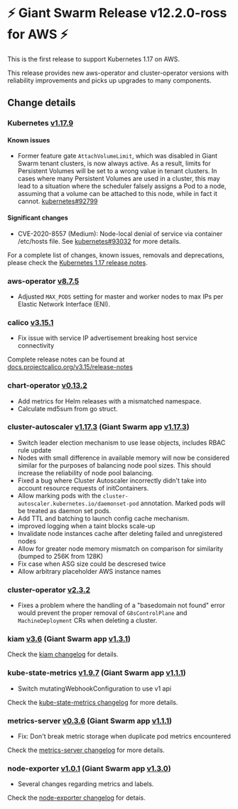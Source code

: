 # :zap: Giant Swarm Release v12.2.0-ross for AWS :zap:

This is the first release to support Kubernetes 1.17 on AWS.

This release provides new aws-operator and cluster-operator versions with reliability improvements and picks up upgrades to many components.

## Change details

### Kubernetes [v1.17.9](https://github.com/kubernetes/kubernetes/releases/tag/v1.17.9)

#### Known issues

- Former feature gate `AttachVolumeLimit`, which was disabled in Giant Swarm tenant clusters, is now always active. As a result, limits for Persistent Volumes will be set to a wrong value in tenant clusters. In cases where many Persistent Volumes are used in a cluster, this may lead to a situation where the scheduler falsely assigns a Pod to a node, assuming that a volume can be attached to this node, while in fact it cannot. [kubernetes#92799](https://github.com/kubernetes/kubernetes/issues/92799)

#### Significant changes

- CVE-2020-8557 (Medium): Node-local denial of service via container /etc/hosts file. See [kubernetes#93032](https://github.com/kubernetes/kubernetes/issues/93032) for more details.

For a complete list of changes, known issues, removals and deprecations, please check the [Kubernetes 1.17 release notes](https://github.com/kubernetes/kubernetes/blob/master/CHANGELOG/CHANGELOG-1.17.md).

### aws-operator [v8.7.5](https://github.com/giantswarm/aws-operator/blob/master/CHANGELOG.md#875---2020-07-30)

- Adjusted `MAX_PODS` setting for master and worker nodes to max IPs per Elastic Network Interface (ENI).

### calico [v3.15.1](https://github.com/projectcalico/calico/releases/tag/v3.15.1)

- Fix issue with service IP advertisement breaking host service connectivity

Complete release notes can be found at [docs.projectcalico.org/v3.15/release-notes](https://docs.projectcalico.org/v3.15/release-notes/)

### chart-operator [v0.13.2](https://github.com/giantswarm/chart-operator/blob/v0.13.2/CHANGELOG.md#v0132-2020-06-23)

- Add metrics for Helm releases with a mismatched namespace.
- Calculate md5sum from go struct.

### cluster-autoscaler [v1.17.3](https://github.com/kubernetes/autoscaler/releases/tag/cluster-autoscaler-1.17.3) (Giant Swarm app [v1.17.3](https://github.com/giantswarm/cluster-autoscaler-app/blob/master/CHANGELOG.md#1173---2020-07-30))

- Switch leader election mechanism to use lease objects, includes RBAC rule update
- Nodes with small difference in available memory will now be considered similar for the purposes of balancing node pool sizes. This should increase the reliability of node pool balancing.
- Fixed a bug where Cluster Autoscaler incorrectly didn't take into account resource requests of initContainers.
- Allow marking pods with the `cluster-autoscaler.kubernetes.io/daemonset-pod` annotation. Marked pods will be treated as daemon set pods.
- Add TTL and batching to launch config cache mechanism.
- improved logging when a taint blocks scale-up
- Invalidate node instances cache after deleting failed and unregistered nodes
- Allow for greater node memory mismatch on comparison for similarity (bumped to 256K from 128K)
- Fix case when ASG size could be descresed twice
- Allow arbitrary placeholder AWS instance names

### cluster-operator [v2.3.2](https://github.com/giantswarm/cluster-operator/blob/master/CHANGELOG.md#232---2020-07-31)

- Fixes a problem where the handling of a "basedomain not found" error would prevent the proper removal of `G8sControlPlane` and `MachineDeployment` CRs when deleting a cluster.

### kiam [v3.6](https://github.com/uswitch/kiam/blob/master/CHANGELOG.md#v36) (Giant Swarm app [v1.3.1](https://github.com/giantswarm/kiam-app/blob/master/CHANGELOG.md#131---2020-07-23))

Check the [kiam changelog](https://github.com/uswitch/kiam/blob/master/CHANGELOG.md#v36) for details.

### kube-state-metrics [v1.9.7](https://github.com/kubernetes/kube-state-metrics/blob/master/CHANGELOG.md#v197--2020-05-24) (Giant Swarm app [v1.1.1](https://github.com/giantswarm/kube-state-metrics-app/blob/master/CHANGELOG.md#111---2020-07-22))

- Switch mutatingWebhookConfiguration to use v1 api

Check the [kube-state-metrics changelog](https://github.com/kubernetes/kube-state-metrics/releases/tag/v1.9.7) for more details.

### metrics-server [v0.3.6](https://github.com/kubernetes-sigs/metrics-server/releases/tag/v0.3.6) (Giant Swarm app [v1.1.1](https://github.com/giantswarm/metrics-server-app/blob/master/CHANGELOG.md#111---2020-07-23))

- Fix: Don't break metric storage when duplicate pod metrics encountered

Check the [metrics-server changelog](https://github.com/kubernetes-sigs/metrics-server/releases) for more details.

### node-exporter [v1.0.1](https://github.com/prometheus/node_exporter/blob/master/CHANGELOG.md#101--2020-06-15) (Giant Swarm app [v1.3.0](https://github.com/giantswarm/node-exporter-app/blob/master/CHANGELOG.md#130---2020-07-23))

- Several changes regarding metrics and labels.

Check the [node-exporter changelog](https://github.com/prometheus/node_exporter/blob/master/CHANGELOG.md#101--2020-06-15) for detais.
